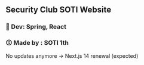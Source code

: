 ## Security Club SOTI Website
### 👑 Dev: Spring, React
### 😗 Made by : SOTI 1th
No updates anymore -> Next.js 14 renewal (expected)

